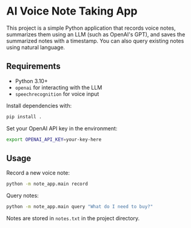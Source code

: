 # AI Voice Note Taking App

This project is a simple Python application that records voice notes, summarizes them using an LLM (such as OpenAI's GPT), and saves the summarized notes with a timestamp. You can also query existing notes using natural language.

## Requirements

- Python 3.10+
- `openai` for interacting with the LLM
- `speechrecognition` for voice input

Install dependencies with:

```bash
pip install .
```

Set your OpenAI API key in the environment:

```bash
export OPENAI_API_KEY=your-key-here
```

## Usage

Record a new voice note:

```bash
python -m note_app.main record
```

Query notes:

```bash
python -m note_app.main query "What do I need to buy?"
```

Notes are stored in `notes.txt` in the project directory.
